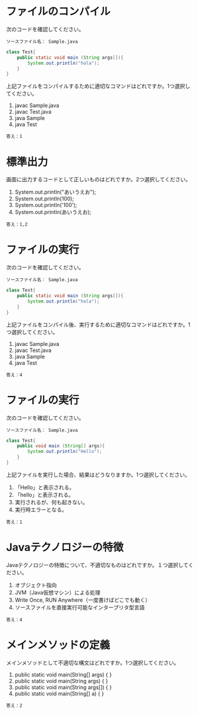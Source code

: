 # ファイルのコンパイル

次のコードを確認してください。

`ソースファイル名： Sample.java`
```java
class Test{
	public static void main (String args[]){
		System.out.println("hola");
	}
}
```
上記ファイルをコンパイルするために適切なコマンドはどれですか。1つ選択してください。

1. javac Sample.java
1. javac Test.java
1. java Sample
1. java Test

`答え：1`


# 標準出力

画面に出力するコードとして正しいものはどれですか。2つ選択してください。

1. System.out.println("あいうえお");
1. System.out.println(100);
1. System.out.println('100');
1. System.out.println(あいうえお);

`答え：1,2`

# ファイルの実行

次のコードを確認してください。

`ソースファイル名： Sample.java`
```java
class Test{
	public static void main (String args[]){
		System.out.println("hola");
	}
}
```
上記ファイルをコンパイル後、実行するために適切なコマンドはどれですか。1つ選択してください。

1. javac Sample.java
1. javac Test.java
1. java Sample
1. java Test

`答え：4`

# ファイルの実行

次のコードを確認してください。

`ソースファイル名： Sample.java`
```java
class Test{
	public void main (String[] args){
		System.out.println("Hello");
	}
}
```
上記ファイルを実行した場合、結果はどうなりますか。1つ選択してください。

1. 「Hello」と表示される。
1. 「hello」と表示される。
1. 実行されるが、何も起きない。
1. 実行時エラーとなる。

`答え：1`

# Javaテクノロジーの特徴

Javaテクノロジーの特徴について、不適切なものはどれですか。１つ選択してください。

1. オブジェクト指向
2. JVM（Java仮想マシン）による処理
3. Write Once, RUN Anywhere（一度書けばどこでも動く）
4. ソースファイルを直接実行可能なインタープリタ型言語

`答え：4`

# メインメソッドの定義

メインメソッドとして不適切な構文はどれですか。1つ選択してください。

1. public static void main(String[] args) {  }
2. public static void main(String args) {  }
3. public static void main(String args[]) {  }
4. public static void main(String[] a) {  }

`答え：2`